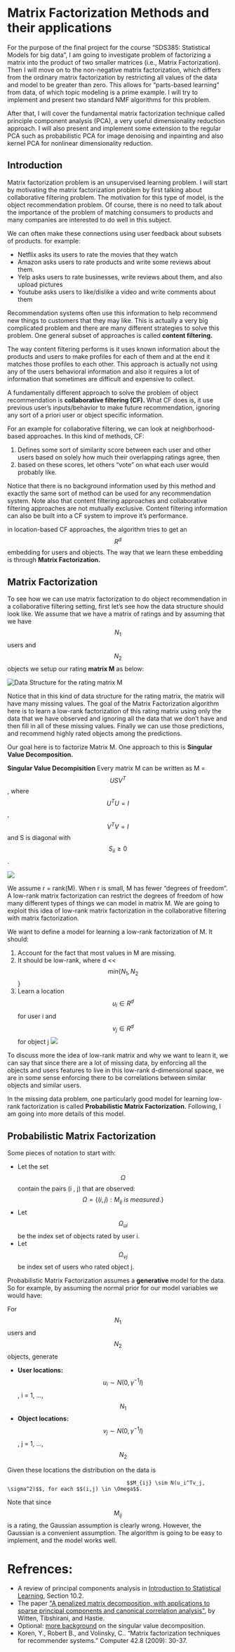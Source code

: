 # Matrix Factorization Methods and their applications
For the purpose of the final project for the course “SDS385: Statistical Models for big data”, I am going to investigate problem of factorizing a matrix into the product of two smaller matrices (i.e., Matrix Factorization). Then I will move on to the non-negative matrix factorization, which differs from the ordinary matrix factorization by restricting all values of the data and model to be greater than zero. This allows for “parts-based learning” from data, of which topic modeling is a prime example. I will try to implement and present two standard NMF algorithms for this problem. 

After that, I will cover the fundamental matrix factorization technique called principle component analysis (PCA), a very useful dimensionality reduction approach. I will also present and implement some extension to the regular PCA such as probabilistic PCA for image denoising and inpainting and also kernel PCA for nonlinear dimensionality reduction.



## Introduction

Matrix factorization problem is an unsupervised learning problem. I will start by motivating the matrix factorization problem by first talking about collaborative filtering problem. The motivation for this type of model, is the object recommendation problem. Of course, there is no need to talk about the importance of the problem of matching consumers to products and many companies are interested to do well in this subject. 

We can often make these connections using user feedback about subsets of products. for example:

- Netflix asks its users to rate the movies that they watch 
- Amazon asks users to rate products and write some reviews about them.
- Yelp asks users to rate businesses, write reviews about them, and also upload pictures
- Youtube asks users to like/dislike a video and write comments about them

Recommendation systems often use this information to help recommend new things to customers that they may like. This is actually a very big complicated problem and there are many different strategies to solve this problem. One general subset of approaches is called **content filtering.** 

The way content filtering performs is it uses known information about the products and users to make profiles for each of them and at the end it matches those profiles to each other.  This approach is actually not using any of the users behavioral information and also it requires a lot of information that sometimes are difficult and expensive to collect.

A fundamentally different approach to solve the problem of object recommendation is **collaborative filtering (CF).** What CF does is, it use previous user’s inputs/behavior to make future recommendation, ignoring any sort of a priori user or object specific information. 

For an example for collaborative filtering, we can look at neighborhood-based approaches. In this kind of methods, CF:


1. Defines some sort of similarity score between each user and other users based on solely how much their overlapping ratings agree, then
2. based on these scores, let others “vote” on what each user would probably like.

Notice that there is no background information used by this method and exactly the same sort of method can be used for any recommendation system. Note also that content filtering approaches and collaborative filtering approaches are not mutually exclusive. Content filtering information can also be built into a CF system to improve it’s performance.

in location-based CF approaches, the algorithm tries to get an $$R^d$$ embedding for users and objects. The way that we learn these embedding is through **Matrix Factorization.**



## Matrix Factorization

To see how we can use matrix factorization to do object recommendation in a collaborative filtering setting, first let’s see how the data structure should look like. We assume that we have a matrix of ratings and by assuming that we have $$N_1$$ users and $$N_2$$ objects we setup our rating **matrix M** as below:

![Data Structure for the rating matrix M](https://d2mxuefqeaa7sj.cloudfront.net/s_B623DF4E3920788CF9583F4A05F5A41695A80A2EAF6D3C32053CFEE8F6F48876_1513196113550_Screenshot+2017-12-13+14.14.45.png)



Notice that in this kind of data structure for the rating matrix, the matrix will have many missing values. The goal of the Matrix Factorization algorithm here is to learn a low-rank factorization of this rating matrix using only the data that we have observed and ignoring all the data that we don’t have and then fill in all of these missing values. Finally we can use those predictions, and recommend highly rated objects among the predictions.




Our goal here is to factorize Matrix M. One approach to this is **Singular Value Decomposition.**

**Singular Value Decompisition**
Every matrix M can be written as M = $$USV^T$$, where $$U^TU = I$$, $$V^TV = I$$ and S is diagonal with $$S_{ii} \geq 0$$.

![](https://d2mxuefqeaa7sj.cloudfront.net/s_B623DF4E3920788CF9583F4A05F5A41695A80A2EAF6D3C32053CFEE8F6F48876_1513198352056_Screenshot+2017-12-13+14.52.18.png)


We assume r = rank(M). When r is small, M has fewer “degrees of freedom”. A low-rank matrix factorization can restrict the degrees of freedom of how many different types of things we can model in matrix M. We are going to exploit this idea of low-rank matrix factorization in the collaborative filtering with matrix factorization.


We want to define a model for learning a low-rank factorization of M. It should:

1. Account for the fact that most values in M are missing.
2. It should be low-rank, where d << $$min\{{N_1, N_2}$$}
3. Learn a location $$u_i \in R^d$$ for user i and $$v_j \in R^d$$ for object j
![](https://d2mxuefqeaa7sj.cloudfront.net/s_B623DF4E3920788CF9583F4A05F5A41695A80A2EAF6D3C32053CFEE8F6F48876_1513200163379_Screenshot+2017-12-13+15.22.35.png)


To discuss more the idea of low-rank matrix and why we want to learn it, we can say that since there are a lot of missing data, by enforcing all the objects and users features to live in this low-rank d-dimensional space, we are in some sense enforcing there to be correlations between similar objects and similar users.

In the missing data problem, one particularly good model for learning low-rank factorization is called **Probabilistic Matrix Factorization.** Following, I am going into more details of this model.


## Probabilistic Matrix Factorization

Some pieces of notation to start with:


- Let the set $$\Omega$$ contain the pairs (i , j) that are observed: $$\Omega = \{(i,j): M_{ij}\  is\  measured.\}$$
- Let $$\Omega_{ui}$$ be the index set of objects rated by user i.
- Let $$\Omega_{vj}$$ be index set of users who rated object j.

Probabilistic Matrix Factorization assumes a **generative** model for the data. So for example, by assuming the normal prior for our model variables we would have:

For $$N_1$$ users and $$N_2$$ objects, generate

- **User locations:**           $$u_i \sim    N(0, \gamma^{-1}I)$$,      i = 1, …, $$N_1$$
- **Object locations:**       $$v_j \sim    N(0, \gamma^{-1}I)$$,      j = 1, …, $$N_2$$


Given these locations the distribution on the data is

                                          $$M_{ij} \sim N(u_i^Tv_j, \sigma^2)$$, for each $$(i,j) \in \Omega$$.
                                          
Note that since $$M_{ij}$$ is a rating, the Gaussian assumption is clearly wrong. However, the Gaussian is a convenient assumption. The algorithm is going to be easy to implement, and the model works well. 

                                     













# Refrences:
- A review of principal components analysis in [Introduction to Statistical Learning](http://www-bcf.usc.edu/~gareth/ISL/), Section 10.2.
- The paper ["A penalized matrix decomposition, with applications to sparse principal components and canonical correlation analysis"](https://faculty.washington.edu/dwitten/Papers/pmd.pdf), by Witten, Tibshirani, and Hastie.
- Optional: [more background](https://www.cs.cmu.edu/~venkatg/teaching/CStheory-infoage/book-chapter-4.pdf) on the singular value decomposition.
- Koren, Y., Robert B., and Volinsky, C.. “Matrix factorization techniques for recommender systems.” Computer 42.8 (2009): 30-37.



